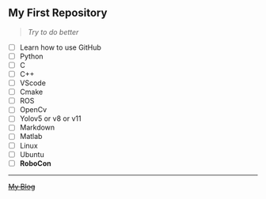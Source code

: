 ## My First Repository
> *Try to do better*

- [ ] Learn how to use GitHub
- [ ] Python
- [ ] C
- [ ] C++
- [ ] VScode
- [ ] Cmake
- [ ] ROS
- [ ] OpenCv
- [ ] Yolov5 or v8 or v11
- [ ] Markdown
- [ ] Matlab
- [ ] Linux
- [ ] Ubuntu
- [ ] **RoboCon**
---
[~~My Blog~~](https://www.luogu.com.cn/blog/l-123-456-789-0-7a/)

